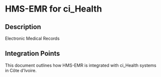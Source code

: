 # HMS-EMR for ci_Health

## Description

Electronic Medical Records

## Integration Points

This document outlines how HMS-EMR is integrated with ci_Health systems in Côte d'Ivoire.
